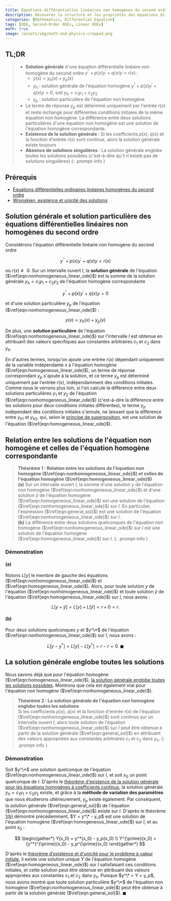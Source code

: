 ```yaml
---
title: Équations différentielles linéaires non homogènes du second ordre
description: Découvrez la structure et les propriétés des équations différentielles ordinaires linéaires non homogènes du second ordre, leur solution générale et les relations entre les solutions homogènes et non homogènes.
categories: [Mathematics, Differential Equation]
tags: [ODE, Second-Order ODEs, Linear ODEs]
math: true
image: /assets/img/math-and-physics-cropped.png
---
```


## TL;DR
> - **Solution générale** d'une équation différentielle linéaire non homogène du second ordre $y^{\prime\prime} + p(x)y^{\prime} + q(x)y = r(x)$ :
>   - $y(x) = y_h(x) + y_p(x)$
>   - $y_h$ : solution générale de l'équation homogène $y^{\prime\prime} + p(x)y^{\prime} + q(x)y = 0$, soit $y_h = c_1y_1 + c_2y_2$
>   - $y_p$ : solution particulière de l'équation non homogène
> - Le terme de réponse $y_p$ est déterminé uniquement par l'entrée $r(x)$ et reste inchangé pour différentes conditions initiales de la même équation non homogène. La différence entre deux solutions particulières d'une équation non homogène est une solution de l'équation homogène correspondante.
> - **Existence de la solution générale** : Si les coefficients $p(x)$, $q(x)$ et la fonction d'entrée $r(x)$ sont continus, alors la solution générale existe toujours
> - **Absence de solutions singulières** : La solution générale englobe toutes les solutions possibles (c'est-à-dire qu'il n'existe pas de solutions singulières)
{: .prompt-info }

## Prérequis
- [Équations différentielles ordinaires linéaires homogènes du second ordre](/posts/homogeneous-linear-odes-of-second-order/)
- [Wronskien, existence et unicité des solutions](/posts/wronskian-existence-and-uniqueness-of-solutions/)

## Solution générale et solution particulière des équations différentielles linéaires non homogènes du second ordre
Considérons l'équation différentielle linéaire non homogène du second ordre

$$ y^{\prime\prime} + p(x)y^{\prime} + q(x)y = r(x) \label{eqn:nonhomogeneous_linear_ode}\tag{1}$$

où $r(x) \not\equiv 0$. Sur un intervalle ouvert $I$, la **solution générale** de l'équation ($\ref{eqn:nonhomogeneous_linear_ode}$) est la somme de la solution générale $y_h = c_1y_1 + c_2y_2$ de l'équation homogène correspondante

$$ y^{\prime\prime} + p(x)y^{\prime} + q(x)y = 0 \label{eqn:homogeneous_linear_ode}\tag{2} $$

et d'une solution particulière $y_p$ de l'équation ($\ref{eqn:nonhomogeneous_linear_ode}$) :

$$ y(x) = y_h(x) + y_p(x) \label{eqn:general_sol}\tag{3}$$

De plus, une **solution particulière** de l'équation ($\ref{eqn:nonhomogeneous_linear_ode}$) sur l'intervalle $I$ est obtenue en attribuant des valeurs spécifiques aux constantes arbitraires $c_1$ et $c_2$ dans $y_h$.

En d'autres termes, lorsqu'on ajoute une entrée $r(x)$ dépendant uniquement de la variable indépendante $x$ à l'équation homogène ($\ref{eqn:homogeneous_linear_ode}$), un terme de réponse correspondant $y_p$ s'ajoute à la solution, et ce terme $y_p$ est déterminé uniquement par l'entrée $r(x)$, indépendamment des conditions initiales. Comme nous le verrons plus loin, si l'on calcule la différence entre deux solutions particulières $y_1$ et $y_2$ de l'équation ($\ref{eqn:nonhomogeneous_linear_ode}$) (c'est-à-dire la différence entre les solutions pour deux conditions initiales différentes), le terme $y_p$ indépendant des conditions initiales s'annule, ne laissant que la différence entre ${y_h}_1$ et ${y_h}_2$, qui, selon le [principe de superposition](/posts/homogeneous-linear-odes-of-second-order/#principe-de-superposition), est une solution de l'équation ($\ref{eqn:homogeneous_linear_ode}$).

## Relation entre les solutions de l'équation non homogène et celles de l'équation homogène correspondante
> **Théorème 1 : Relation entre les solutions de l'équation non homogène ($\ref{eqn:nonhomogeneous_linear_ode}$) et celles de l'équation homogène ($\ref{eqn:homogeneous_linear_ode}$)**  
> **(a)** Sur un intervalle ouvert $I$, la somme d'une solution $y$ de l'équation non homogène ($\ref{eqn:nonhomogeneous_linear_ode}$) et d'une solution $\tilde{y}$ de l'équation homogène ($\ref{eqn:homogeneous_linear_ode}$) est une solution de l'équation ($\ref{eqn:nonhomogeneous_linear_ode}$) sur $I$. En particulier, l'expression ($\ref{eqn:general_sol}$) est une solution de l'équation ($\ref{eqn:nonhomogeneous_linear_ode}$) sur $I$.  
> **(b)** La différence entre deux solutions quelconques de l'équation non homogène ($\ref{eqn:nonhomogeneous_linear_ode}$) sur $I$ est une solution de l'équation homogène ($\ref{eqn:homogeneous_linear_ode}$) sur $I$.
{: .prompt-info }

### Démonstration
#### (a)
Notons $L[y]$ le membre de gauche des équations ($\ref{eqn:nonhomogeneous_linear_ode}$) et ($\ref{eqn:homogeneous_linear_ode}$). Alors, pour toute solution $y$ de l'équation ($\ref{eqn:nonhomogeneous_linear_ode}$) et toute solution $\tilde{y}$ de l'équation ($\ref{eqn:homogeneous_linear_ode}$) sur $I$, nous avons :

$$ L[y + \tilde{y}] = L[y] + L[\tilde{y}] = r + 0 = r. $$

#### (b)
Pour deux solutions quelconques $y$ et $y^\*$ de l'équation ($\ref{eqn:nonhomogeneous_linear_ode}$) sur $I$, nous avons :

$$ L[y - y^*] = L[y] - L[y^*] = r - r = 0.\ \blacksquare $$

## La solution générale englobe toutes les solutions
Nous savons déjà que pour l'équation homogène ($\ref{eqn:homogeneous_linear_ode}$), [la solution générale englobe toutes les solutions possibles](/posts/wronskian-existence-and-uniqueness-of-solutions/#la-solution-générale-englobe-toutes-les-solutions). Montrons que cela est également vrai pour l'équation non homogène ($\ref{eqn:nonhomogeneous_linear_ode}$).

> **Théorème 2 : La solution générale de l'équation non homogène englobe toutes les solutions**  
> Si les coefficients $p(x)$, $q(x)$ et la fonction d'entrée $r(x)$ de l'équation ($\ref{eqn:nonhomogeneous_linear_ode}$) sont continus sur un intervalle ouvert $I$, alors toute solution de l'équation ($\ref{eqn:nonhomogeneous_linear_ode}$) sur $I$ peut être obtenue à partir de la solution générale ($\ref{eqn:general_sol}$) en attribuant des valeurs appropriées aux constantes arbitraires $c_1$ et $c_2$ dans $y_h$.
{: .prompt-info }

### Démonstration
Soit $y^\*$ une solution quelconque de l'équation ($\ref{eqn:nonhomogeneous_linear_ode}$) sur $I$, et soit $x_0$ un point quelconque de $I$. D'après le [théorème d'existence de la solution générale pour les équations homogènes à coefficients continus](/posts/wronskian-existence-and-uniqueness-of-solutions/#existence-de-la-solution-générale), la solution générale $y_h = c_1y_1 + c_2y_2$ existe, et grâce à la **méthode de variation des paramètres** que nous étudierons ultérieurement, $y_p$ existe également. Par conséquent, la solution générale ($\ref{eqn:general_sol}$) de l'équation ($\ref{eqn:nonhomogeneous_linear_ode}$) existe sur $I$. D'après le théorème [1(b)](#relation-entre-les-solutions-de-léquation-non-homogène-et-celles-de-léquation-homogène-correspondante) démontré précédemment, $Y = y^\* - y_p$ est une solution de l'équation homogène ($\ref{eqn:homogeneous_linear_ode}$) sur $I$, et au point $x_0$ :

$$ \begin{gather*}
Y(x_0) = y^*(x_0) - y_p(x_0) \\
Y^{\prime}(x_0) = {y^*}^{\prime}(x_0) - y_p^{\prime}(x_0)
\end{gather*} $$

D'après le [théorème d'existence et d'unicité pour le problème à valeur initiale](/posts/wronskian-existence-and-uniqueness-of-solutions/#théorème-dexistence-et-dunicité-pour-le-problème-à-valeur-initiale), il existe une solution unique $Y$ de l'équation homogène ($\ref{eqn:homogeneous_linear_ode}$) sur $I$ satisfaisant ces conditions initiales, et cette solution peut être obtenue en attribuant des valeurs appropriées aux constantes $c_1$ et $c_2$ dans $y_h$. Puisque $y^\* = Y + y_p$, nous avons montré que toute solution particulière $y^\*$ de l'équation non homogène ($\ref{eqn:nonhomogeneous_linear_ode}$) peut être obtenue à partir de la solution générale ($\ref{eqn:general_sol}$). $\blacksquare$
